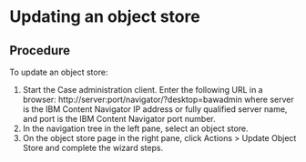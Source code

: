 # Updating an object store

## Procedure

To update an object store:

1. Start the Case administration client.
 Enter the following URL in a
browser:
http://server:port/navigator/?desktop=bawadmin
where
server is the IBM Content
Navigator IP address or
fully qualified server name, and 
port is the
IBM Content
Navigator port
number.
2. In the navigation tree in the left pane, select an object
store.
3. On the object store page in the right pane, click Actions > Update Object Store and complete the wizard steps.